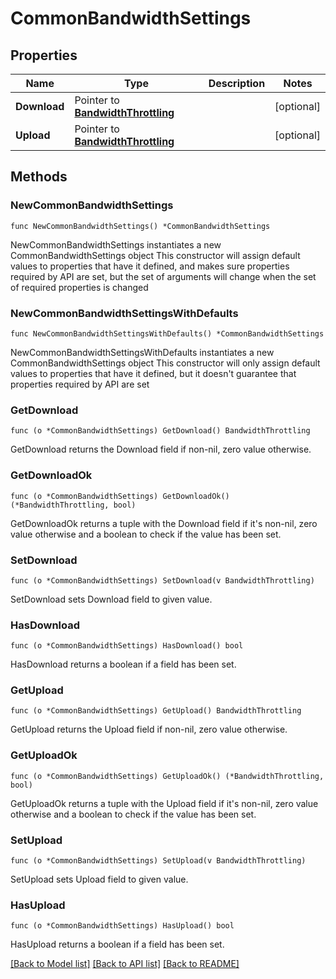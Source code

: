 # CommonBandwidthSettings

## Properties

Name | Type | Description | Notes
------------ | ------------- | ------------- | -------------
**Download** | Pointer to [**BandwidthThrottling**](BandwidthThrottling.md) |  | [optional] 
**Upload** | Pointer to [**BandwidthThrottling**](BandwidthThrottling.md) |  | [optional] 

## Methods

### NewCommonBandwidthSettings

`func NewCommonBandwidthSettings() *CommonBandwidthSettings`

NewCommonBandwidthSettings instantiates a new CommonBandwidthSettings object
This constructor will assign default values to properties that have it defined,
and makes sure properties required by API are set, but the set of arguments
will change when the set of required properties is changed

### NewCommonBandwidthSettingsWithDefaults

`func NewCommonBandwidthSettingsWithDefaults() *CommonBandwidthSettings`

NewCommonBandwidthSettingsWithDefaults instantiates a new CommonBandwidthSettings object
This constructor will only assign default values to properties that have it defined,
but it doesn't guarantee that properties required by API are set

### GetDownload

`func (o *CommonBandwidthSettings) GetDownload() BandwidthThrottling`

GetDownload returns the Download field if non-nil, zero value otherwise.

### GetDownloadOk

`func (o *CommonBandwidthSettings) GetDownloadOk() (*BandwidthThrottling, bool)`

GetDownloadOk returns a tuple with the Download field if it's non-nil, zero value otherwise
and a boolean to check if the value has been set.

### SetDownload

`func (o *CommonBandwidthSettings) SetDownload(v BandwidthThrottling)`

SetDownload sets Download field to given value.

### HasDownload

`func (o *CommonBandwidthSettings) HasDownload() bool`

HasDownload returns a boolean if a field has been set.

### GetUpload

`func (o *CommonBandwidthSettings) GetUpload() BandwidthThrottling`

GetUpload returns the Upload field if non-nil, zero value otherwise.

### GetUploadOk

`func (o *CommonBandwidthSettings) GetUploadOk() (*BandwidthThrottling, bool)`

GetUploadOk returns a tuple with the Upload field if it's non-nil, zero value otherwise
and a boolean to check if the value has been set.

### SetUpload

`func (o *CommonBandwidthSettings) SetUpload(v BandwidthThrottling)`

SetUpload sets Upload field to given value.

### HasUpload

`func (o *CommonBandwidthSettings) HasUpload() bool`

HasUpload returns a boolean if a field has been set.


[[Back to Model list]](../README.md#documentation-for-models) [[Back to API list]](../README.md#documentation-for-api-endpoints) [[Back to README]](../README.md)


